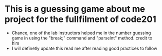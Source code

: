 # This is a guessing game about me project for the fullfilment of code201

- Chance, one of the lab instructors helped me in the number guessing game in using the "break;" command and "parseInt" method. credit to him
- I will definetly update this read me after reading good practices to follow
